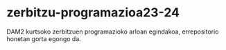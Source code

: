 # zerbitzu-programazioa23-24
 DAM2 kurtsoko zerbitzuen programazioko arloan egindakoa, errepositorio honetan gorta egongo da.
